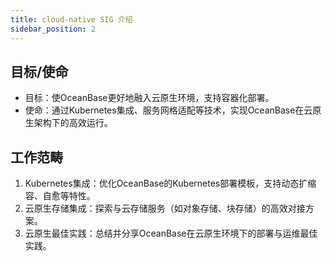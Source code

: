 ```yaml
---
title: cloud-native SIG 介绍
sidebar_position: 2
---
```


## 目标/使命

- 目标：使OceanBase更好地融入云原生环境，支持容器化部署。
- 使命：通过Kubernetes集成、服务网格适配等技术，实现OceanBase在云原生架构下的高效运行。

## 工作范畴

1. Kubernetes集成：优化OceanBase的Kubernetes部署模板，支持动态扩缩容、自愈等特性。
2. 云原生存储集成：探索与云存储服务（如对象存储、块存储）的高效对接方案。
3. 云原生最佳实践：总结并分享OceanBase在云原生环境下的部署与运维最佳实践。
